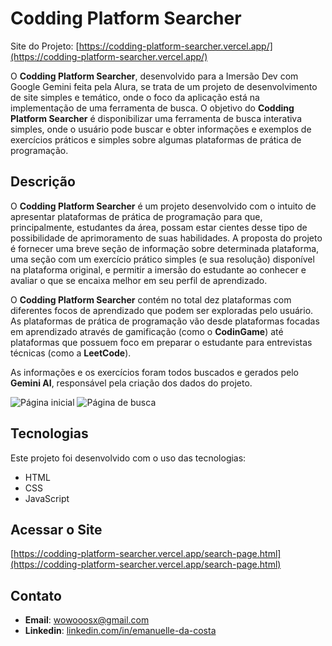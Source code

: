 # Codding Platform Searcher

Site do Projeto: [https://codding-platform-searcher.vercel.app/](https://codding-platform-searcher.vercel.app/)

O **Codding Platform Searcher**, desenvolvido para a Imersão Dev com Google Gemini feita pela Alura, se trata de um projeto de desenvolvimento de site simples e temático, onde o foco da aplicação está na implementação de uma ferramenta de busca. O objetivo do **Codding Platform Searcher** é disponibilizar uma ferramenta de busca interativa simples, onde o usuário pode buscar e obter informações e exemplos de exercícios práticos e simples sobre algumas plataformas de prática de programação.

## Descrição

O **Codding Platform Searcher** é um projeto desenvolvido com o intuito de apresentar plataformas de prática de programação para que, principalmente, estudantes da área, possam estar cientes desse tipo de possibilidade de aprimoramento de suas habilidades. A proposta do projeto é fornecer uma breve seção de informação sobre determinada plataforma, uma seção com um exercício prático simples (e sua resolução) disponível na plataforma original, e permitir a imersão do estudante ao conhecer e avaliar o que se encaixa melhor em seu perfil de aprendizado. 

O **Codding Platform Searcher** contém no total dez plataformas com diferentes focos de aprendizado que podem ser exploradas pelo usuário. As plataformas de prática de programação vão desde plataformas focadas em aprendizado através de gamificação (como o **CodinGame**) até plataformas que possuem foco em preparar o estudante para entrevistas técnicas (como a **LeetCode**). 

As informações e os exercícios foram todos buscados e gerados pelo **Gemini AI**, responsável pela criação dos dados do projeto. 

![Página inicial](https://github.com/user-attachments/assets/8a6199d3-8a8e-4ce3-97f0-6bc5d54ca4d9)
![Página de busca](https://github.com/user-attachments/assets/173b4928-eb7d-4303-8716-feee17e0b99e)

## Tecnologias

Este projeto foi desenvolvido com o uso das tecnologias:

- HTML
- CSS
- JavaScript

## Acessar o Site

[https://codding-platform-searcher.vercel.app/search-page.html](https://codding-platform-searcher.vercel.app/search-page.html)

## Contato

- **Email**: wowooosx@gmail.com
- **Linkedin**: [linkedin.com/in/emanuelle-da-costa](https://linkedin.com/in/emanuelle-da-costa)
